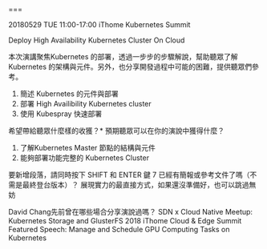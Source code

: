 ===

20180529 TUE 11:00-17:00
iThome Kubernetes Summit 

Deploy High Availability Kubernetes Cluster On Cloud 

本次演講聚焦Kubernetes 的部署，透過一步步的步驟解說，幫助聽眾了解Kubernetes 的架構與元件。另外，也分享開發過程中可能的困難，提供聽眾們參考。

1. 簡述 Kubernetes 的元件與部署
2. 部署 High Availibility Kubernetes cluster
3. 使用 Kubespray 快速部署

希望帶給聽眾什麼樣的收獲？*
預期聽眾可以在你的演說中獲得什麼？

1. 了解Kubernetes Master 節點的結構與元件
2. 能夠部署功能完整的 Kubernetes Cluster
 
要新增段落，請同時按下 SHIFT 和 ENTER 鍵
7
已經有簡報或參考文件了嗎（不需是最終登台版本）？
展現實力的最直接方式，如果還沒準備好，也可以跳過無妨

David Chang先前曾在哪些場合分享演說過嗎？
SDN x Cloud Native Meetup: Kubernetes Storage and GlusterFS
2018 iThome Cloud & Edge Summit Featured Speech: Manage and Schedule GPU Computing Tasks on Kubernetes
